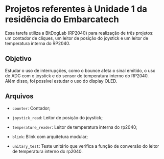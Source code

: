 # Projetos referentes à Unidade 1 da residência do Embarcatech
Essa tarefa utiliza a BitDogLab (RP2040) para realização de três projetos: um contador de cliques, um leitor de posição do joystick e um leitor de temperatura interna do RP2040.

## Objetivo
Estudar o uso de interrupções, como o bounce afeta o sinal emitido, o uso de ADC com o joystick e do sensor de temperatura interno do RP2040. Além disso, foi possível estudar o uso do display OLED.

## Arquivos
- `counter`: Contador;

- `joystick_read`: Leitor de posição do joystick;

- `temperature_reader`: Leitor de temperatura interna do rp2040;

- `blink`: Blink com arquitetura modular;

- `unitary_test`: Teste unitário que verifica a função de conversão do leitor de temperatura interno do rp2040.

